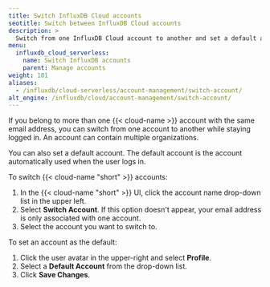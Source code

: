 ```yaml
---
title: Switch InfluxDB Cloud accounts
seotitle: Switch between InfluxDB Cloud accounts
description: >
  Switch from one InfluxDB Cloud account to another and set a default account.  
menu:
  influxdb_cloud_serverless:
    name: Switch InfluxDB accounts
    parent: Manage accounts
weight: 101
aliases:
  - /influxdb/cloud-serverless/account-management/switch-account/
alt_engine: /influxdb/cloud/account-management/switch-account/
---
```


If you belong to more than one {{< cloud-name >}} account with the same email address, you can switch from one account to another while staying logged in.
An account can contain multiple organizations. 

You can also set a default account. The default account is the account automatically used when the user logs in.

To switch {{< cloud-name "short" >}} accounts:

1. In the {{< cloud-name "short" >}} UI, click the account name drop-down list in the upper left.
2. Select **Switch Account**. If this option doesn't appear, your email address is only associated with one account.
3. Select the account you want to switch to.

To set an account as the default:

1. Click the user avatar in the upper-right and select **Profile**.
2. Select a **Default Account** from the drop-down list. 
3. Click **Save Changes**. 